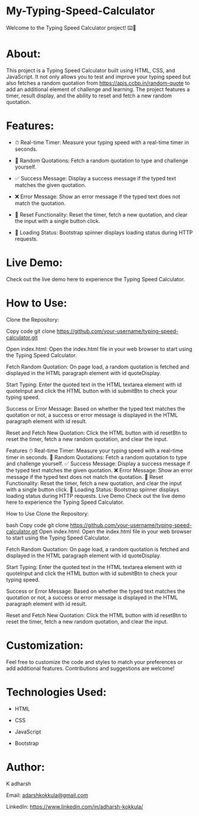 # My-Typing-Speed-Calculator

Welcome to the Typing Speed Calculator project! ⌨️🚀

# About:


This project is a Typing Speed Calculator built using HTML, CSS, and JavaScript. It not only allows you to test and improve your typing speed but also fetches a random quotation from https://apis.ccbp.in/random-quote to add an additional element of challenge and learning. The project features a timer, result display, and the ability to reset and fetch a new random quotation.

# Features:

- ⏱ Real-time Timer: Measure your typing speed with a real-time timer in seconds.

- 📜 Random Quotations: Fetch a random quotation to type and challenge yourself.

- ✅ Success Message: Display a success message if the typed text matches the given quotation.

- ❌ Error Message: Show an error message if the typed text does not match the quotation.

- 🔄 Reset Functionality: Reset the timer, fetch a new quotation, and clear the input with a single button click.

- 🔄 Loading Status: Bootstrap spinner displays loading status during HTTP requests.


# Live Demo:

Check out the live demo here to experience the Typing Speed Calculator.


# How to Use:


Clone the Repository:


Copy code
git clone https://github.com/your-username/typing-speed-calculator.git

Open index.html:
Open the index.html file in your web browser to start using the Typing Speed Calculator.

Fetch Random Quotation:
On page load, a random quotation is fetched and displayed in the HTML paragraph element with id quoteDisplay.

Start Typing:
Enter the quoted text in the HTML textarea element with id quoteInput and click the HTML button with id submitBtn to check your typing speed.

Success or Error Message:
Based on whether the typed text matches the quotation or not, a success or error message is displayed in the HTML paragraph element with id result.

Reset and Fetch New Quotation:
Click the HTML button with id resetBtn to reset the timer, fetch a new random quotation, and clear the input.


Features
⏱ Real-time Timer: Measure your typing speed with a real-time timer in seconds.
📜 Random Quotations: Fetch a random quotation to type and challenge yourself.
✅ Success Message: Display a success message if the typed text matches the given quotation.
❌ Error Message: Show an error message if the typed text does not match the quotation.
🔄 Reset Functionality: Reset the timer, fetch a new quotation, and clear the input with a single button click.
🔄 Loading Status: Bootstrap spinner displays loading status during HTTP requests.
Live Demo
Check out the live demo here to experience the Typing Speed Calculator.

How to Use
Clone the Repository:

bash
Copy code
git clone https://github.com/your-username/typing-speed-calculator.git
Open index.html:
Open the index.html file in your web browser to start using the Typing Speed Calculator.

Fetch Random Quotation:
On page load, a random quotation is fetched and displayed in the HTML paragraph element with id quoteDisplay.

Start Typing:
Enter the quoted text in the HTML textarea element with id quoteInput and click the HTML button with id submitBtn to check your typing speed.

Success or Error Message:
Based on whether the typed text matches the quotation or not, a success or error message is displayed in the HTML paragraph element with id result.

Reset and Fetch New Quotation:
Click the HTML button with id resetBtn to reset the timer, fetch a new random quotation, and clear the input.


# Customization:

Feel free to customize the code and styles to match your preferences or add additional features. Contributions and suggestions are welcome!

# Technologies Used:

- HTML
  
- CSS
  
- JavaScript
  
- Bootstrap

  
# Author:

K adharsh

Email: adarshkokkula@gmail.com

LinkedIn: https://www.linkedin.com/in/adharsh-kokkula/
